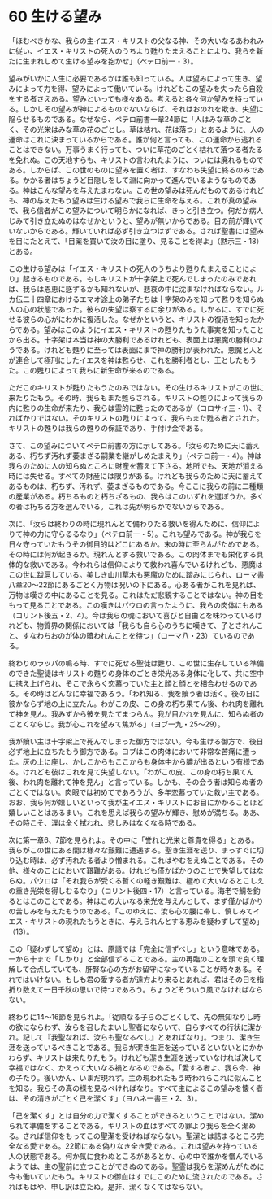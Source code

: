 # 60 生ける望み

「ほむべきかな、我らの主イエス・キリストの父なる神、その大いなるあわれみに従い、イエス・キリストの死人のうちより甦りたまえることにより、我らを新たに生まれしめて生ける望みを抱かせ」（ペテロ前一・3）。

望みがいかに人生に必要であるかは誰も知っている。人は望みによって生き、望みによって力を得、望みによって働いている。けれどもこの望みを失ったら自殺をする者さえある。望みといっても様々ある。考えると各々何か望みを持っている。しかしその望みが神によるものでないならば、それはおのれを欺き、失望に陥らせるものである。なぜなら、ペテロ前書一章24節に「人はみな草のごとく、その光栄はみな草の花のごとし。草は枯れ、花は落つ」とあるように、人の運命はこれに決まっているからである。誰が何と言っても、この運命から逃れることはできない。万事うまく行っても、ついに草花のごとく枯れて落つる者たるを免れぬ。この天地すらも、キリストの言われたように、ついには廃れるものである。しからぱ、この世のものに望みを置く者は、すなわち失望に終るのみである。かかる者はちょうど目隠しをして淵に向かって進んでいるようなものである。神はこんな望みを与えたまわない。この世の望みは死んだものであるけれども、神の与えたもう望みは生ける望みで我らに生命を与える。これが真の望みで、我ら信者がこの望みについて明らかになれば、きっと引き立つ。何だか病人じみて引き立たぬのはなぜかというと、望みが無いからである。目の前が輝いていないからである。輝いていれば必ず引き立つはずである。されば聖書には望みを目にたとえて、「目薬を買いて汝の目に塗り、見ることを得よ」（黙示三・18）とある。

この生ける望みは「イエス・キリストの死人のうちより甦りたまえることにより」起きるものである。もしキリストが十字架上で死んでしまったのみであれば、我らは恩恵に感ずるかも知れないが、悲哀の中に沈まなければならない。ルカ伝二十四章におけるエマオ途上の弟子たちは十字架のみを知って甦りを知らぬ人の心の状態であった。彼らの失望は察するに余りがある。しかるに、すでに死せる彼らの心がにわかに復活した。なぜかというと、キリストの復活を知ったからである。望みはこのようにイエス・キリストの甦りたもうた事実を知ったことから出る。十字架は本当は神の大勝利であるけれども、表面上は悪魔の勝利のようである。けれども甦りに至っては表面にまで神の勝利が表われた。悪魔と人とが連合して極刑にしたイエスを神は甦らせ、これを勝利者とし、王としたもうた。この甦りによって我らに新生命が来るのである。

ただこのキリストが甦りたもうたのみではない。その生けるキリストがこの世に来たりたもう。その時、我らもまた甦らされる。キリストの甦りによって我らの内に甦りの生命が来たり、我らは霊的に甦ったのであるが（コロサイ三・1）、そればかりではない。そのキリストの甦りによって、我らもまた甦る者とされた。キリストの甦りは我らの甦りの保証であり、手付け金である。

さて、この望みについてペテロ前書の方に示してある。「汝らのために天に蓄えある、朽ちず汚れず萎まざる嗣業を継がしめたまえり」（ペテロ前一・4）。神は我らのために人の知らぬところに財産を蓄えて下さる。地所でも、天地が消える時には失せる。すべての財産には限りがある。けれども我らのために天に蓄えてあるものは、朽ちず、汚れず、萎まざるものである。今ここに我らの前に二種類の産業がある。朽ちるものと朽ちざるもの、我らはこのいずれを選ぼうか。多くの者は朽ちる方を選んでいる。これは先が明らかでないからである。

次に、「汝らは終わりの時に現れんとて備わりたる救いを得んために、信仰によりて神の力に守らるるなり」（ペテロ前一・5）。これも望みである。神が我らを日々守っていたもうその御目的はどこにあるか。末の時に至らんがためである。その時には何が起きるか。現れんとする救いである。この肉体までも栄化する具体的な救いである。今われらは信仰によりて救われ喜んでいるけれども、悪魔はこの世に跋扈している。美しき山川草木も悪魔のために踏みにじられ、ローマ書八章20〜22節にあるごとく万物は呪いの下にある。心ある者がこれを見れば、万物は嘆きの中にあることを見る。これはただ悲観することではない。神の目をもって見ることである。この嘆きはパウロの言ったように、我らの肉体にもある（コリント後五・2、4）。今は我らの魂において喜びと自由とを味わっているけれども、物質界の関係においては「我らも自ら心のうちに嘆きて、子とされんこと、すなわちおのが体の贖われんことを待つ」（ローマ八・23）ているのである。

終わりのラッパの鳴る時、すでに死せる聖徒は甦り、この世に生存している準備のできた聖徒はキリストの甦りの身体のごとき栄光ある身体に化して、共に空中に携え上げられ、そこで永らく恋慕っていた主と顔と顔とを相合わせるのである。その時はどんなに幸福であろう。「われ知る、我を贖う者は活く。後の日に彼かならず地の上に立たん。わがこの皮、この身の朽ち果てん後、われ肉を離れて神を見ん。我みずから彼を見たてまつらん。我が目かれを見んに、知らぬ者のごとくならじ。我が心これを望みて焦がる」（ヨブ一九・25〜29）。

我が贖い主は十字架上で死んでしまった御方ではない。今も生ける御方で、後日必ず地上に立ちたもう御方である。ヨブはこの肉体において非常な苦痛に遭った。灰の上に座し、かしこからもここからも身体中から膿が出るという有様である。けれども彼はこれを見て失望しない。「わがこの皮、この身の朽ち果てん後、われ肉を離れて神を見ん」と言っている。しかも、その会う者は知らぬ者のごとくではない。肉眼では初めてであろうが、多年恋慕っていた救い主である。おお、我ら何が嬉しいといって我が主イエス・キリストにお目にかかることほど嬉しいことはあるまい。これを思えば我らの望みが輝き、慰めが満ちる。ああ、その時こそ、涙は全く拭われ、悲しみはなくなる時である。

次に第一章6、7節を見られよ。その中に「誉れと光栄と尊貴を得る」とある。我らがこの世にある間は様々な艱難に遭遇する。聖き生涯を送り、まっすぐに切り込む時は、必ず汚れたる者より憎まれる。これはやむをえぬことである。その他、様々のことにおいて艱難がある。けれども僅かばかりのことで失望してはならぬ。パウロは「それ我らが受くる暫くの軽き艱難は、極めて大いなるとこしえの重き光栄を得しむるなり」（コリント後四・17）と言っている。海老で鯛を釣るとはこのことである。神はこの大いなる栄光を与えんとして、まず僅かばかりの苦しみを与えたもうのである。「このゆえに、汝ら心の腰に帯し、慎しみてイエス・キリストの現れたもうときに、与えられんとする恵みを疑わずして望め」（13）。

この「疑わずして望め」とは、原語では「完全に信ずべし」という意味である。一から十まで「しかり」と全部信ずることである。主の再臨のことを頭で良く理解して合点していても、肝腎な心の方がお留守になっていることが時々ある。それではいけない。もしも君の愛する者が遠方より来るとあれば、君はその日を指折り数えて一日千秋の思いで待つであろう。ちょうどそういう風でなければならない。

終わりに14〜16節を見られよ。「従順なる子らのごとくして、先の無知なりし時の欲にならわず、汝らを召したまいし聖者にならいて、自らすべての行状に潔かれ。記して『我聖なれば、汝らも聖なるべし』とあればなり」。つまり、潔き生涯を送っているべきことである。我らが潔き生涯を送っているといないとにかかわらず、キリストは来たりたもう。けれども潔き生涯を送っていなければ決して幸福ではなく、かえって大いなる禍となるのである。「愛する者よ、我ら今、神の子たり。後いかん、いまだ現れず。主の現われたもう時われらこれに似んことを知る。我らその真の様を見るべければなり。すべて主によるこの望みを懐く者は、その清きがごとく己を潔くす」（ヨハネ一書三・2、3）。

「己を潔くす」とは自分の力で潔くすることができるということではない。潔められて準備をすることである。キリストの血はすべての罪より我らを全く潔める。されば信仰をもってこの聖潔を受けねばならない。聖潔とは詰まるところ完全なる愛である。22節にある偽りなき全き愛である。これは望みを持っている人の状態である。何か気に食わぬところがあるとか、心の中で誰かを憎んでいるようでは、主の聖前に立つことができぬのである。聖霊は我らを潔めんがために今も働いていたもう。キリストの御血はすでにこのために流されたのである。さればもはや、申し訳は立たぬ。是非、潔くなくてはならない。

